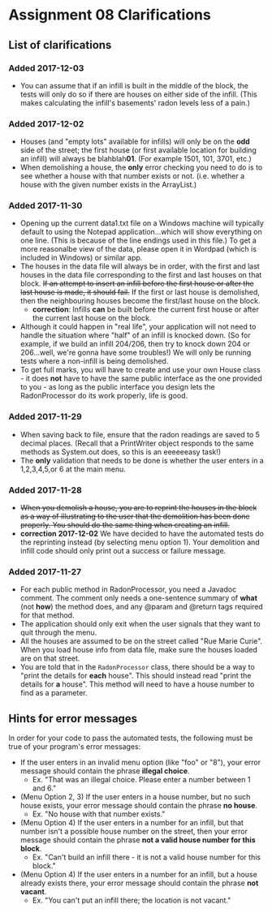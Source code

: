 # Assignment 08 Clarifications

## List of clarifications

### Added 2017-12-03

* You can assume that if an infill is built in the middle of the block, the tests will only do so if there are houses on either side of the infill. (This makes calculating the infill's basements' radon levels less of a pain.)

### Added 2017-12-02

* Houses (and "empty lots" available for infills) will only be on the **odd** side of the street; the first house (or first available location for building an infill) will always be blahblah**01**. (For example 1501, 101, 3701, etc.)
* When demolishing a house, the **only** error checking you need to do is to see whether a house with that number exists or not. (i.e. whether a house with the given number exists in the ArrayList.)


### Added 2017-11-30

* Opening up the current data1.txt file on a Windows machine will typically default to using the Notepad application...which will show everything on one line. (This is because of the line endings used in this file.) To get a more reasonalbe view of the data, please open it in Wordpad (which is included in Windows) or similar app.
* The houses in the data file will always be in order, with the first and last houses in the data file corresponding to the first and last houses on that block. <del>If an attempt to insert an infill before the first house or after the last house is made, it should fail.</del> If the first or last house is demolished, then the neighbouring houses become the first/last house on the block.
  * **correction**: Infills **can** be built before the current first house or after the current last house on the block.
* Although it could happen in "real life", your application will not need to handle the situation where "half" of an infill is knocked down. (So for example, if we build an infill 204/206, then try to knock down 204 or 206...well, we're gonna have some troubles!) We will only be running tests where a non-infill is being demolished.
* To get full marks, you will have to create and use your own House class - it does **not** have to have the same public interface as the one provided to you - as long as the public interface you design lets the RadonProcessor do its work properly, life is good.

### Added 2017-11-29

* When saving back to file, ensure that the radon readings are saved to 5 decimal places. (Recall that a PrintWriter object responds to the same methods as System.out does, so this is an eeeeeeasy task!)
* The **only** validation that needs to be done is whether the user enters in a 1,2,3,4,5,or 6 at the main menu.

### Added 2017-11-28

* <del>When you demolish a house, you are to reprint the houses in the block as a way of illustrating to the user that the demolition has been done properly. You should do the same thing when creating an infill.</del>
 * **correction 2017-12-02** We have decided to have the automated tests do the reprinting instead (by selecting menu option 1). Your demolition and infill code should only print out a success or failure message.

### Added 2017-11-27

* For each public method in RadonProcessor, you need a Javadoc comment. The comment only needs a one-sentence summary of **what** (not **how**) the method does, and any @param and @return tags required for that method.
* The application should only exit when the user signals that they want to quit through the menu.
* All the houses are assumed to be on the street called "Rue Marie Curie". When you load house info from data file, make sure the houses loaded are on that street.
* You are told that in the `RadonProcessor` class, there should be a way to "print the details for **each** house". This should instead read "print the details for **a** house". This method will need to have a house number to find as a parameter.


## Hints for error messages

In order for your code to pass the automated tests, the following must be true of your program's error messages:

* If the user enters in an invalid menu option (like "foo" or "8"), your error message should contain the phrase **illegal choice**.
    * Ex. "That was an illegal choice. Please enter a number between 1 and 6."
* (Menu Option 2, 3) If the user enters in a house number, but no such house exists, your error message should contain the phrase **no house**.
    * Ex. "No house with that number exists."
* (Menu Option 4) If the user enters in a number for an infill, but that number isn't a possible house number on the street, then your error message should contain the phrase **not a valid house number for this block**.
    * Ex. "Can't build an infill there - it is not a valid house number for this block."
* (Menu Option 4) If the user enters in a number for an infill, but a house already exists there, your error message should contain the phrase **not vacant**.
    * Ex. "You can't put an infill there; the location is not vacant."
